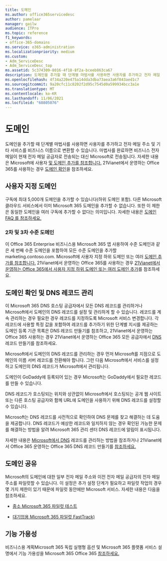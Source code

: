 ```yaml
---
title: 도메인
ms.author: office365servicedesc
author: pamelaar
manager: gailw
audience: ITPro
ms.topic: reference
f1_keywords:
- office-365-domains
ms.service: o365-administration
ms.localizationpriority: medium
ms.custom:
- Adm_ServiceDesc
- Adm_ServiceDesc_top
ms.assetid: 5c374309-8016-4f18-8f2a-bceeb863ca67
description: 도메인을 추가할 때 단계별 마법사를 사용하면 사용자를 추가하고 전자 메일 주소 및 기타 서비스를 비즈니스 이름으로 변환할 수 있습니다. 마법사를 완료하면 비즈니스 전자 메일이 현재 전자 메일 공급자로 전송되는 대신 Microsoft로 전송됩니다.
ms.openlocfilehash: 4f34a220e475a14dda3dba73aea3a6f843aed1c7
ms.sourcegitcommit: 9a20cfc11c8202f2d95c7545d0a599934bcc3a1e
ms.translationtype: MT
ms.contentlocale: ko-KR
ms.lasthandoff: 11/06/2021
ms.locfileid: "60805076"
---
```

# <a name="domains"></a>도메인

도메인을 추가할 때 단계별 마법사를 사용하면 사용자를 추가하고 전자 메일 주소 및 기타 서비스를 비즈니스 이름으로 변환할 수 있습니다. 마법사를 완료하면 비즈니스 전자 메일이 현재 전자 메일 공급자로 전송되는 대신 Microsoft로 전송됩니다. 자세한 내용은 Microsoft에 사용자 [및 도메인 추가를 참조합니다.](https://support.office.com/article/6383f56d-3d09-4dcb-9b41-b5f5a5efd611) 21Vianet에서 운영하는 Office 365를 사용하는 경우 [도메인 확인](/office365/admin/setup/add-domain)을 참조하세요.
  
## <a name="custom-domains"></a>사용자 지정 도메인

구독에 최대 5,000개 도메인을 추가할 수 있습니다(하위 도메인 포함). 다른 Microsoft 클라우드 서비스에서 이미 Microsoft 365 도메인을 추가할 수 없습니다. 또한 이 제한은 동일한 도메인을 여러 구독에 추가할 수 없다는 의미입니다. 자세한 내용은 [도메인 FAQ 를 참조하세요.](https://support.office.com/article/Domains-FAQ-1272bad0-4bd4-4796-8005-67d6fb3afc5a)
  
### <a name="second-and-third-level-domains"></a>2차 및 3차 수준 도메인

이 Office 365 Enterprise 비즈니스용 Microsoft 365 앱 사용하여 수준 도메인과 같은 세 번째 수준 도메인을 포함하여 모든 수준 도메인을 추가할 marketing.contoso.com. Microsoft에 사용자 지정 하위 도메인 또는 여러 [도메인 추가를 참조합니다.](/office365/admin/setup/domains-faq) 21Vianet에서 운영하는 Office 365를 사용하는 경우 [21Vianet에서 운영하는 Office 365에서 사용자 지정 하위 도메인 또는 여러 도메인 추가](/office365/admin/setup/domains-faq)를 참조하세요.
  
## <a name="domain-verification-and-managing-dns-records"></a>도메인 확인 및 DNS 레코드 관리

이 Microsoft 365 DNS 호스팅 공급자에서 모든 DNS 레코드를 관리하거나 Microsoft에서 도메인의 DNS 레코드를 설정 및 관리하게 할 수 있습니다. 레코드를 계속 관리하는 경우 필요한 경우 레코드를 지정하도록 Microsoft 서비스 변경합니다. 각 레코드에 사용할 특정 값을 포함하여 레코드를 추가하기 위한 단계별 지시를 제공하는 도메인 등록 기관 목록은 DNS 레코드 만들기를 참조하고, 21Vianet에서 운영하는 Office 365 사용하는 경우 21Vianet에서 운영하는 Office 365 모든 공급자에서 [DNS](/office365/admin/get-help-with-domains/create-dns-records-at-any-dns-hosting-provider) 레코드 만들기를 참조하세요. 
  
Microsoft에서 도메인의 DNS 레코드를 관리하는 경우 먼저 Microsoft를 지점으로 도메인의 이름 서버 레코드를 전환해야 합니다. 그런 다음 Microsoft에서 서비스를 설정하고 도메인의 DNS 레코드가 Microsoft에서 관리됩니다.
  
도메인이 GoDaddy에 등록되어 있는 경우 Microsoft는 GoDaddy에서 필요한 레코드를 만들 수 있습니다. 
  
DNS 레코드가 호스팅되는 위치와 상관없이 Microsoft에서 호스팅되는 공개 웹 사이트 또는 다른 호스팅 공급자와 함께 URL에 도메인을 사용하기 위해 DNS 레코드를 설정할 수 있습니다. 
  
Microsoft는 DNS 레코드를 사전적으로 확인하여 DNS 문제를 찾고 해결하는 데 도움을 제공합니다. DNS 레코드가 예상한 레코드와 일치하지 않는 경우 확인된 가능한 문제를 해결하는 방법을 알려 Microsoft 365 관리 센터 DNS 레코드에 알림이 표시됩니다.
  
자세한 내용은 [Microsoft에서 DNS](/office365/admin/setup/domains-faq) 레코드를 관리하는 방법을 참조하거나 21Vianet에서 Office 365 운영하는 Office 365 DNS 레코드 만들기를 [참조하세요.](/office365/admin/services-in-china/create-dns-records-when-you-manage-your-dns-records)
  
## <a name="sharing-a-domain"></a>도메인 공유

Microsoft의 도메인에 대한 일부 전자 메일 주소와 이전 전자 메일 공급자의 전자 메일 주소를 파일럿할 수 있습니다. 이 설정은 추가 설정 단계가 필요하고 파일럿 작업의 경우 몇 가지 제한이 있기 때문에 파일럿 동안에만 Microsoft 서비스. 자세한 내용은 다음을 참조하세요.
  
- [중소 Microsoft 365 파일럿 테스트](https://support.office.com/article/39cee536-6a03-40cf-b9c1-f301bb6001d7)
    
- [대기업용 Microsoft 365 파일럿 FastTrack)](https://fasttrack.office.com/onboard)
    
## <a name="feature-availability"></a>기능 가용성

비즈니스용 계획Microsoft 365 독립 실행형 옵션 및 Microsoft 365 플랫폼 서비스 설명에서 기능 가용성을 Microsoft 365 Office 365 [참조하세요.](office-365-platform-service-description.md)
